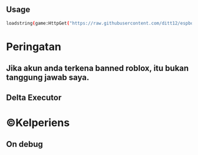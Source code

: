 ## Usage
```bash
loadstring(game:HttpGet("https://raw.githubusercontent.com/ditt12/espbox/main/script.lua"))()
```
# Peringatan 
## Jika akun anda terkena banned roblox, itu bukan tanggung jawab saya. 

## Delta Executor 
# ©Kelperiens


## On debug